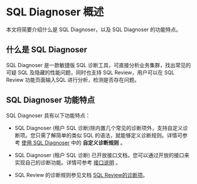 # SQL Diagnoser 概述

本文将简要介绍什么是 SQL Diagnoser，以及 SQL Diagnoser 的功能特点。

## 什么是 SQL Diagnoser

 SQL Diagnoser 是一款敏捷版 SQL 诊断工具，可直接分析业务集群，找出常见的可疑 SQL 及隐藏的性能问题，同时也支持 SQL Review，用户可以在 SQL Review 功能页面输入SQL 进行分析，检测是否存在问题。

## SQL Diagnoser 功能特点

SQL Diagnoser 具有以下功能特点：

* SQL Diagnoser (租户 SQL 诊断)除内置几个常见的诊断项外，支持自定义诊断项。您只需了解简单的类似 SQL 的语法，就能够定义诊断规则。详情可参考 [使用 SQL Diagnoser](200.deploy-and-use-delsql_diagnoser/200.sql_diagnoser-development-guide.md) 中的 **自定义诊断规则** 。

* SQL Diagnoser (租户 SQL 诊断) 已开放接口文档，您可以通过开放的接口来实现自己的诊断功能。详情可参考 [接口说明](300.sql_diagnoser-paramenters/300.sql_diagnoser-api.md)  。

* SQL Review 的诊断规则参见文档 [SQL Review的诊断项](300.sql_diagnoser-paramenters/400.sql_diagnoser-review-items.md)。
